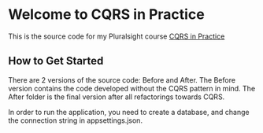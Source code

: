 Welcome to CQRS in Practice
=====================

This is the source code for my Pluralsight course [CQRS in Practice][L1]

How to Get Started
--------------

There are 2 versions of the source code: Before and After. The Before version contains the code developed without the CQRS pattern in mind. The After folder is the final version after all refactorings towards CQRS.

In order to run the application, you need to create a database, and change the connection string in appsettings.json.

[L1]: https://enterprisecraftsmanship.com/ps-cqrs

